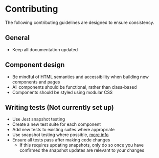# Contributing

The following contributing guidelines are designed to ensure consistency.

## General

- Keep all documentation updated

## Component design

- Be mindful of HTML semantics and accessibility when building new components and pages
- All components should be functional, rather than class-based
- Components should be styled using modular CSS

## Writing tests (Not currently set up)

- Use Jest snapshot testing
- Create a new test suite for each component
- Add new tests to existing suites where appropriate
- Use snapshot testing where possible, [more info](https://jestjs.io/docs/snapshot-testing)
- Ensure all tests pass after making code changes
  - If this requires updating snapshots, only do so once you have confirmed the snapshot updates are relevant to your changes
